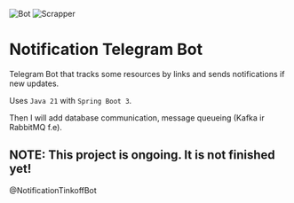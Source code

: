 ![Bot](https://github.com/sanyarnd/java-course-2023-backend-template/actions/workflows/bot.yml/badge.svg)
![Scrapper](https://github.com/sanyarnd/java-course-2023-backend-template/actions/workflows/scrapper.yml/badge.svg)

# Notification Telegram Bot

Telegram Bot that tracks some resources by links and
sends notifications if new updates.

Uses `Java 21` with `Spring Boot 3`.

Then I will add database communication, message queueing (Kafka ir RabbitMQ f.e).

## NOTE: This project is ongoing. It is not finished yet!
@NotificationTinkoffBot
